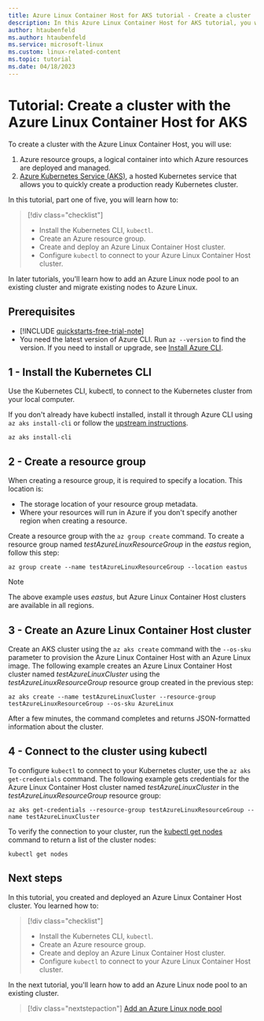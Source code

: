 ```yaml
---
title: Azure Linux Container Host for AKS tutorial - Create a cluster
description: In this Azure Linux Container Host for AKS tutorial, you will learn how to create an AKS cluster with Azure Linux.
author: htaubenfeld
ms.author: htaubenfeld
ms.service: microsoft-linux
ms.custom: linux-related-content
ms.topic: tutorial
ms.date: 04/18/2023
---
```


# Tutorial: Create a cluster with the Azure Linux Container Host for AKS

To create a cluster with the Azure Linux Container Host, you will use:
1. Azure resource groups, a logical container into which Azure resources are deployed and managed.
1. [Azure Kubernetes Service (AKS)](../../articles/aks/intro-kubernetes.md), a hosted Kubernetes service that allows you to quickly create a production ready Kubernetes cluster.

In this tutorial, part one of five, you will learn how to:

> [!div class="checklist"]
> * Install the Kubernetes CLI, `kubectl`.
> * Create an Azure resource group.
> * Create and deploy an Azure Linux Container Host cluster.
> * Configure `kubectl` to connect to your Azure Linux Container Host cluster.

In later tutorials, you'll learn how to add an Azure Linux node pool to an existing cluster and migrate existing nodes to Azure Linux.

## Prerequisites

- [!INCLUDE [quickstarts-free-trial-note](../../includes/quickstarts-free-trial-note.md)]
- You need the latest version of Azure CLI. Run `az --version` to find the version. If you need to install or upgrade, see [Install Azure CLI](/cli/azure/install-azure-cli).

## 1 - Install the Kubernetes CLI

Use the Kubernetes CLI, kubectl, to connect to the Kubernetes cluster from your local computer.

If you don't already have kubectl installed, install it through Azure CLI using `az aks install-cli` or follow the [upstream instructions](https://kubernetes.io/docs/tasks/tools/install-kubectl-linux/).

```azurecli-interactive
az aks install-cli
```

## 2 - Create a resource group

When creating a resource group, it is required to specify a location. This location is: 
- The storage location of your resource group metadata.
- Where your resources will run in Azure if you don't specify another region when creating a resource.

Create a resource group with the `az group create` command. To create a resource group named *testAzureLinuxResourceGroup* in the *eastus* region, follow this step:

```azurecli-interactive
az group create --name testAzureLinuxResourceGroup --location eastus
```
> [!NOTE]
> The above example uses *eastus*, but Azure Linux Container Host clusters are available in all regions.

## 3 - Create an Azure Linux Container Host cluster

Create an AKS cluster using the `az aks create` command with the `--os-sku` parameter to provision the Azure Linux Container Host with an Azure Linux image. The following example creates an Azure Linux Container Host cluster named *testAzureLinuxCluster* using the *testAzureLinuxResourceGroup* resource group created in the previous step: 

```azurecli-interactive
az aks create --name testAzureLinuxCluster --resource-group testAzureLinuxResourceGroup --os-sku AzureLinux
```
After a few minutes, the command completes and returns JSON-formatted information about the cluster.

## 4 - Connect to the cluster using kubectl

To configure `kubectl` to connect to your Kubernetes cluster, use the `az aks get-credentials` command. The following example gets credentials for the Azure Linux Container Host cluster named *testAzureLinuxCluster* in the *testAzureLinuxResourceGroup* resource group:

```azurecli
az aks get-credentials --resource-group testAzureLinuxResourceGroup --name testAzureLinuxCluster
```

To verify the connection to your cluster, run the [kubectl get nodes](https://kubernetes.io/docs/reference/generated/kubectl/kubectl-commands#get) command to return a list of the cluster nodes:

```azurecli-interactive
kubectl get nodes
```

## Next steps

In this tutorial, you created and deployed an Azure Linux Container Host cluster. You learned how to: 

> [!div class="checklist"]
> * Install the Kubernetes CLI, `kubectl`.
> * Create an Azure resource group.
> * Create and deploy an Azure Linux Container Host cluster.
> * Configure `kubectl` to connect to your Azure Linux Container Host cluster.

In the next tutorial, you'll learn how to add an Azure Linux node pool to an existing cluster.

> [!div class="nextstepaction"]
> [Add an Azure Linux node pool](./tutorial-azure-linux-add-nodepool.md)
